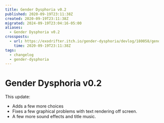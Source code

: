 ```yaml
---
title: Gender Dysphoria v0.2
published: 2020-09-19T23:11:38Z
created: 2020-09-19T23:11:38Z
migrated: 2024-09-19T23:04:16-05:00
aliases:
  - Gender Dysphoria v0.2
crossposts:
  - url: https://exodrifter.itch.io/gender-dysphoria/devlog/180058/gender-dysphoria-v02-released
    time: 2020-09-19T23:11:38Z
tags:
  - changelog
  - gender-dysphoria
---
```


# Gender Dysphoria v0.2

This update:

- Adds a few more choices
- Fixes a few graphical problems with text rendering off screen.
- A few more sound effects and title music.
